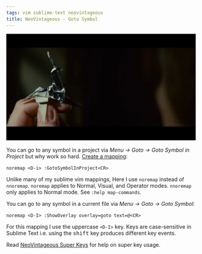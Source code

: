 ```yaml
---
tags: vim sublime-text neovintageous
title: NeoVintageous - Goto Symbol
---
```


![Blade Runner (1982)](/assets/blade-runner.webp)

You can go to any symbol in a project via *Menu → Goto → Goto Symbol in Project* but why work so hard. [Create a mapping](/2022/11/21/vimrc-and-neovintageousrc/):

```vim
noremap <D-i> :GotoSymbolInProject<CR>
```

Unlike many of my sublime vim mappings, Here I use `noremap` instead of `nnoremap`. `noremap` applies to Normal, Visual, and Operator modes. `nnoremap` only applies to Normal mode. See `:help map-commands`.

You can go to any symbol in a current file via *Menu → Goto → Goto Symbol*:

```vim
noremap <D-I> :ShowOverlay overlay=goto text=@<CR>
```

For this mapping I use the uppercase `<D-I>` key. Keys are case-sensitive in Sublime Text i.e. using the <kbd>shift</kbd> key produces different key events.

Read [NeoVintageous Super Keys](/2022/09/22/neovintageous-super-keys/) for help on super key usage.
